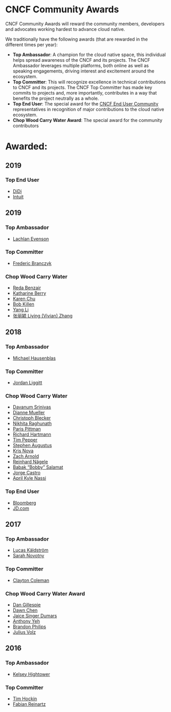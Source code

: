 CNCF Community Awards
=====================

CNCF Community Awards will reward the community members, developers and advocates working hardest to advance cloud native.

We traditionally have the following awards (that are rewarded in the different times per year):

-	**Top Ambassador**: A champion for the cloud native space, this individual helps spread awareness of the CNCF and its projects. The CNCF Ambassador leverages multiple platforms, both online as well as speaking engagements, driving interest and excitement around the ecosystem.
-	**Top Committer**: This will recognize excellence in technical contributions to CNCF and its projects. The CNCF Top Committer has made key commits to projects and, more importantly, contributes in a way that benefits the project neutrally as a whole.
-	**Top End User**: The special award for the [CNCF End User Community](https://www.cncf.io/people/end-user-community/) representatives in recognition of major contributions to the cloud native ecosystem.
-	**Chop Wood Carry Water Award**: The special award for the community contributors

Awarded:
========

2019
----

### Top End User

-	[DiDi](https://www.cncf.io/announcement/2019/06/24/cloud-native-computing-foundation-announces-didi-as-winner-of-top-end-user-award/)
- [Intuit](https://www.cncf.io/announcement/2019/05/21/cloud-native-computing-foundation-announces-intuit-as-winner-of-top-end-user-award/)

2019
----

### Top Ambassador

-	[Lachlan Evenson](https://twitter.com/LachlanEvenson)

### Top Committer

-	[Frederic Branczyk](https://twitter.com/fredbrancz)

### Chop Wood Carry Water

- [Reda Benzair](https://twitter.com/BenzairReda)
- [Katharine Berry](https://twitter.com/KatharineBerry)
- [Karen Chu](https://twitter.com/karenhchu)
- [Bob Killen](https://twitter.com/MrBobbyTables)
- [Yang Li](https://twitter.com/idealhack)
- [张丽颖 Liying (Vivian) Zhang](https://twitter.com/Vivian_zly7755)

2018
----

### Top Ambassador

-	[Michael Hausenblas](https://twitter.com/mhausenblas)

### Top Committer

-	[Jordan Liggitt](https://twitter.com/liggitt)

### Chop Wood Carry Water

-	[Davanum Srinivas](https://twitter.com/dims)
-	[Dianne Mueller](https://twitter.com/pythondj)
-	[Christoph Blecker](https://twitter.com/tophee)
-	[Nikhita Raghunath](https://twitter.com/thenikhita)
-	[Paris Pittman](https://twitter.com/parisbmore)
-	[Richard Hartmann](https://twitter.com/twitchih)
-	[Tim Pepper](https://twitter.com/pythomit)
-	[Stephen Augustus](https://twitter.com/stephenaugustus)
-	[Kris Nova](https://twitter.com/krisnova)
-	[Zach Arnold](https://twitter.com/zparnold)
-	[Reinhard Nägele](https://twitter.com/unguiculus)
-	[Babak “Bobby” Salamat](https://github.com/bsalamat)
-	[Jorge Castro](https://twitter.com/castrojo)
-	[April Kyle Nassi](https://twitter.com/thisisnotapril)

### Top End User

-	[Bloomberg](https://www.cncf.io/announcement/2018/05/02/cloud-native-computing-foundation-announces-bloomberg-as-winner-of-top-end-user-award/)
-	[JD.com](https://www.cncf.io/announcement/2018/11/14/jd-wins-top-end-user-award/)

2017
----

### Top Ambassador

-	[Lucas Käldström](https://twitter.com/kubernetesonarm)
-	[Sarah Novotny](https://twitter.com/sarahnovotny)

### Top Committer

-	[Clayton Coleman](https://twitter.com/smarterclayton)

### Chop Wood Carry Water Award

-	[Dan Gillespie](https://twitter.com/ethernetdan)
-	[Dawn Chen](https://github.com/dchen1107)
-	[Jaice Singer Dumars](https://twitter.com/jaydumars)
-	[Anthony Yeh](https://twitter.com/enisoc)
-	[Brandon Philips](https://twitter.com/brandonphilips)
-	[Julius Volz](https://twitter.com/juliusvolz)

2016
----

### Top Ambassador

-	[Kelsey Hightower](https://twitter.com/kelseyhightower)

### Top Committer

-	[Tim Hockin](https://twitter.com/thockin)
-	[Fabian Reinartz](https://twitter.com/fabxc)
